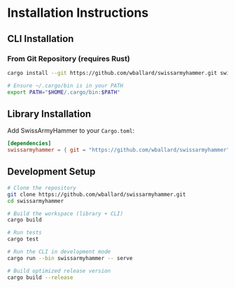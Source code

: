 # Installation Instructions

## CLI Installation

### From Git Repository (requires Rust)

```bash
cargo install --git https://github.com/wballard/swissarmyhammer.git swissarmyhammer-cli

# Ensure ~/.cargo/bin is in your PATH
export PATH="$HOME/.cargo/bin:$PATH"
```

## Library Installation

Add SwissArmyHammer to your `Cargo.toml`:

```toml
[dependencies]
swissarmyhammer = { git = "https://github.com/wballard/swissarmyhammer", features = ["full"] }
```

## Development Setup

```bash
# Clone the repository
git clone https://github.com/wballard/swissarmyhammer.git
cd swissarmyhammer

# Build the workspace (library + CLI)
cargo build

# Run tests
cargo test

# Run the CLI in development mode
cargo run --bin swissarmyhammer -- serve

# Build optimized release version
cargo build --release
```